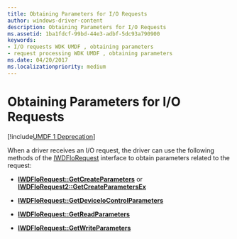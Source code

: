 ```yaml
---
title: Obtaining Parameters for I/O Requests
author: windows-driver-content
description: Obtaining Parameters for I/O Requests
ms.assetid: 1ba1fdcf-99bd-44e3-adbf-5dc93a790900
keywords:
- I/O requests WDK UMDF , obtaining parameters
- request processing WDK UMDF , obtaining parameters
ms.date: 04/20/2017
ms.localizationpriority: medium
---
```


# Obtaining Parameters for I/O Requests


[!include[UMDF 1 Deprecation](../umdf-1-deprecation.md)]

When a driver receives an I/O request, the driver can use the following methods of the [IWDFIoRequest](https://msdn.microsoft.com/library/windows/hardware/ff558985) interface to obtain parameters related to the request:

-   [**IWDFIoRequest::GetCreateParameters**](https://msdn.microsoft.com/library/windows/hardware/ff559088) or [**IWDFIoRequest2::GetCreateParametersEx**](https://msdn.microsoft.com/library/windows/hardware/ff558989)

-   [**IWDFIoRequest::GetDeviceIoControlParameters**](https://msdn.microsoft.com/library/windows/hardware/ff559095)

-   [**IWDFIoRequest::GetReadParameters**](https://msdn.microsoft.com/library/windows/hardware/ff559113)

-   [**IWDFIoRequest::GetWriteParameters**](https://msdn.microsoft.com/library/windows/hardware/ff559130)

 

 





